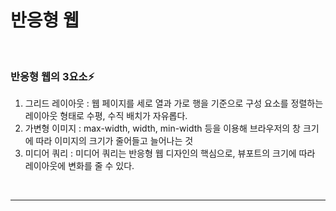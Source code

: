 # 반응형 웹

<br/>

### 반응형 웹의 3요소⚡️

1. 그리드 레이아웃 : 웹 페이지를 세로 열과 가로 행을 기준으로 구성 요소를 정렬하는 레이아웃 형태로 수평, 수직 배치가 자유롭다.
2. 가변형 이미지 : max-width, width, min-width 등을 이용해 브라우저의 창 크기에 따라 이미지의 크기가 줄어들고 늘어나는 것
3. 미디어 쿼리 : 미디어 쿼리는 반응형 웹 디자인의 핵심으로, 뷰포트의 크기에 따라 레이아웃에 변화를 줄 수 있다.

<br/>

---
